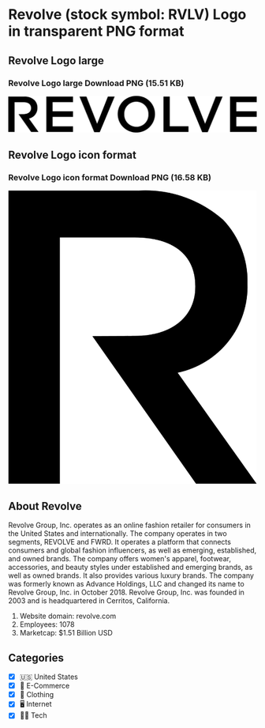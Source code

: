# Revolve (stock symbol: RVLV) Logo in transparent PNG format

## Revolve Logo large

### Revolve Logo large Download PNG (15.51 KB)

![Revolve Logo large Download PNG (15.51 KB)](/img/orig/RVLV_BIG-fe7cb879.png)

## Revolve Logo icon format

### Revolve Logo icon format Download PNG (16.58 KB)

![Revolve Logo icon format Download PNG (16.58 KB)](/img/orig/RVLV-ec5c8839.png)

## About Revolve

Revolve Group, Inc. operates as an online fashion retailer for consumers in the United States and internationally. The company operates in two segments, REVOLVE and FWRD. It operates a platform that connects consumers and global fashion influencers, as well as emerging, established, and owned brands. The company offers women's apparel, footwear, accessories, and beauty styles under established and emerging brands, as well as owned brands. It also provides various luxury brands. The company was formerly known as Advance Holdings, LLC and changed its name to Revolve Group, Inc. in October 2018. Revolve Group, Inc. was founded in 2003 and is headquartered in Cerritos, California.

1. Website domain: revolve.com
2. Employees: 1078
3. Marketcap: $1.51 Billion USD


## Categories
- [x] 🇺🇸 United States
- [x] 🛒 E-Commerce
- [x] 👚 Clothing
- [x] 🖥️ Internet
- [x] 👩‍💻 Tech
